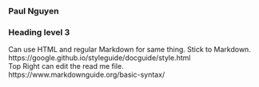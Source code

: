 ### Paul Nguyen
<h3>Heading level 3</h3>
Can use HTML and regular Markdown for same thing. 
Stick to Markdown.
<br>
https://google.github.io/styleguide/docguide/style.html
<br>
Top Right can edit the read me file.
<br>
https://www.markdownguide.org/basic-syntax/

